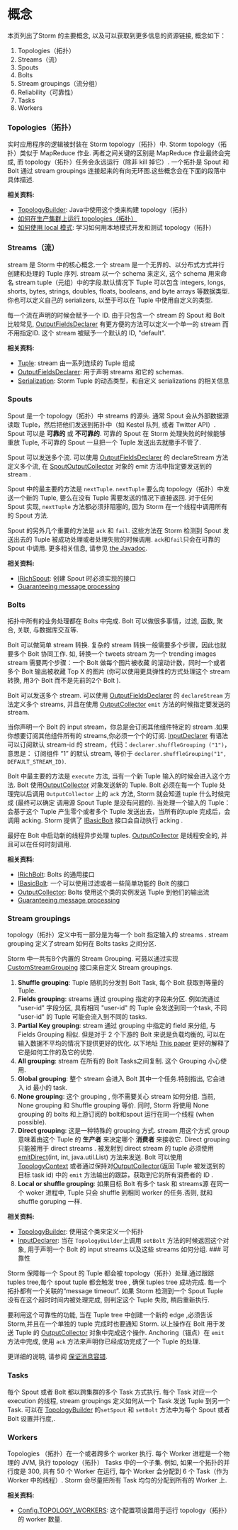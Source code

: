 # 概念

本页列出了Storm 的主要概念, 以及可以获取到更多信息的资源链接, 概念如下：

1.  Topologies（拓扑）
2.  Streams（流）
3.  Spouts
4.  Bolts
5.  Stream groupings（流分组）
6.  Reliability（可靠性）
7.  Tasks
8.  Workers

### Topologies（拓扑）

实时应用程序的逻辑被封装在 Storm topology（拓扑）中. Storm topology（拓扑）类似于 MapReduce 作业. 两者之间关键的区别是 MapReduce 作业最终会完成, 而 topology（拓扑）任务会永远运行（除非 kill 掉它）. 一个拓扑是 Spout 和 Bolt 通过 stream groupings 连接起来的有向无环图.这些概念会在下面的段落中具体描述.

**相关资料:**

*   [TopologyBuilder](javadocs/org/apache/storm/topology/TopologyBuilder.html): Java中使用这个类来构建 topology（拓扑）
*   [如何在生产集群上运行 topologies（拓扑）](Running-topologies-on-a-production-cluster.html)
*   [如何使用 local 模式](Local-mode.html): 学习如何用本地模式开发和测试 topology（拓扑）

### Streams（流）

stream 是 Storm 中的核心概念.一个 stream 是一个无界的、以分布式方式并行创建和处理的 Tuple 序列. stream 以一个 schema 来定义, 这个 schema 用来命名 stream tuple（元组）中的字段.默认情况下 Tuple 可以包含 integers, longs, shorts, bytes, strings, doubles, floats, booleans, and byte arrays 等数据类型.你也可以定义自己的 serializers, 以至于可以在 Tuple 中使用自定义的类型.

每一个流在声明的时候会赋予一个 ID. 由于只包含一个 stream 的 Spout 和 Bolt 比较常见, [OutputFieldsDeclarer](javadocs/org/apache/storm/topology/OutputFieldsDeclarer.html) 有更方便的方法可以定义一个单一的 stream 而不用指定ID. 这个 stream 被赋予一个默认的 ID, "default".

**相关资料:**

*   [Tuple](javadocs/org/apache/storm/tuple/Tuple.html): stream 由一系列连续的 Tuple 组成
*   [OutputFieldsDeclarer](javadocs/org/apache/storm/topology/OutputFieldsDeclarer.html): 用于声明 streams 和它的 schemas.
*   [Serialization](Serialization.html): Storm Tuple 的动态类型，和自定义 serializations 的相关信息

### Spouts

Spout 是一个 topology（拓扑）中 streams 的源头. 通常 Spout 会从外部数据源读取 Tuple，然后把他们发送到拓扑中（如 Kestel 队列, 或者 Twitter API）. Spout 可以是 **可靠的** 或 **不可靠的**. 可靠的 Spout 在 Storm 处理失败的时候能够重放 Tuple, 不可靠的 Spout 一旦把一个 Tuple 发送出去就撒手不管了.

Spout 可以发送多个流. 可以使用 [OutputFieldsDeclarer](javadocs/org/apache/storm/topology/OutputFieldsDeclarer.html) 的 declareStream 方法定义多个流, 在 [SpoutOutputCollector](javadocs/org/apache/storm/spout/SpoutOutputCollector.html) 对象的 emit 方法中指定要发送到的 stream .

Spout 中的最主要的方法是 `nextTuple`. `nextTuple` 要么向 topology（拓扑）中发送一个新的 Tuple, 要么在没有 Tuple 需要发送的情况下直接返回. 对于任何 Spout 实现, `nextTuple` 方法都必须非阻塞的, 因为 Storm 在一个线程中调用所有的 Spout 方法.

Spout 的另外几个重要的方法是 `ack` 和 `fail`. 这些方法在 Storm 检测到 Spout 发送出去的 Tuple 被成功处理或者处理失败的时候调用. `ack`和`fail`只会在可靠的 Spout 中调用. 更多相关信息, 请参见 [the Javadoc](javadocs/org/apache/storm/spout/ISpout.html).

**相关资料:**

*   [IRichSpout](javadocs/org/apache/storm/topology/IRichSpout.html): 创建 Spout 时必须实现的接口
*   [Guaranteeing message processing](Guaranteeing-message-processing.html)

### Bolts

拓扑中所有的业务处理都在 Bolts 中完成. Bolt 可以做很多事情，过滤, 函数, 聚合, 关联, 与数据库交互等.

Bolt 可以做简单 stream 转换. 复杂的 stream 转换一般需要多个步骤，因此也就要多个 Bolt 协同工作. 如, 转换一个 tweets stream 为一个 trending images stream 需要两个步骤：一个 Bolt 做每个图片被收藏 的滚动计数，同时一个或者多个 Bolt 输出被收藏 Top X 的图片 (你可以使用更具弹性的方式处理这个 stream 转换, 用3个 Bolt 而不是先前的2个 Bolt ).

Bolt 可以发送多个 stream. 可以使用 [OutputFieldsDeclarer](javadocs/org/apache/storm/topology/OutputFieldsDeclarer.html) 的 `declareStream` 方法定义多个 streams, 并且在使用 [OutputCollector](javadocs/org/apache/storm/task/OutputCollector.html) `emit` 方法的时候指定要发送的 stream.

当你声明一个 Bolt 的 input stream，你总是会订阅其他组件特定的 stream .如果你想要订阅其他组件所有的 streams,你必须一个个的订阅. [InputDeclarer](javadocs/org/apache/storm/topology/InputDeclarer.html) 有语法可以订阅默认 stream-id 的 stream，代码：`declarer.shuffleGrouping ("1")`，意思是： 订阅组件 “1” 的默认 stream, 等价于 `declarer.shuffleGrouping("1", DEFAULT_STREAM_ID)`.

Bolt 中最主要的方法是 `execute` 方法, 当有一个新 Tuple 输入的时候会进入这个方法. Bolt 使用[OutputCollector](javadocs/org/apache/storm/task/OutputCollector.html) 对象发送新的 Tuple. Bolt 必须在每一个 Tuple 处理完以后调用 `OutputCollector` 上的 `ack` 方法, Storm 就会知道 tuple 什么时候完成 (最终可以确定 调用源 Spout Tuple 是没有问题的). 当处理一个输入的 Tuple：会基于这个 Tuple 产生零个或者多个 Tuple 发送出去，当所有的tuple 完成后，会调用 acking. Storm 提供了 [IBasicBolt](javadocs/org/apache/storm/topology/IBasicBolt.html) 接口会自动执行 acking .

最好在 Bolt 中启动新的线程异步处理 tuples. [OutputCollector](javadocs/org/apache/storm/task/OutputCollector.html) 是线程安全的, 并且可以在任何时刻调用.

**相关资料:**

*   [IRichBolt](javadocs/org/apache/storm/topology/IRichBolt.html): Bolts 的通用接口
*   [IBasicBolt](javadocs/org/apache/storm/topology/IBasicBolt.html): 一个可以使用过滤或者一些简单功能的 Bolt 的接口
*   [OutputCollector](javadocs/org/apache/storm/task/OutputCollector.html): Bolts 使用这个类的实例发送 Tuple 到他们的输出流
*   [Guaranteeing message processing](Guaranteeing-message-processing.html)

### Stream groupings

topology（拓扑）定义中有一部分是为每一个 bolt 指定输入的 streams . stream grouping 定义了stream 如何在 Bolts tasks 之间分区.

Storm 中一共有8个内置的 Stream Grouping. 可聂以通过实现 [CustomStreamGrouping](javadocs/org/apache/storm/grouping/CustomStreamGrouping.html) 接口来自定义 Stream groupings.

1.  **Shuffle grouping**: Tuple 随机的分发到 Bolt Task, 每个 Bolt 获取到等量的 Tuple.
2.  **Fields grouping**: streams 通过 grouping 指定的字段来分区. 例如流通过 "user-id" 字段分区, 具有相同 "user-id" 的 Tuple 会发送到同一个task, 不同 "user-id" 的 Tuple 可能会流入到不同的 tasks.
3.  **Partial Key grouping**: stream 通过 grouping 中指定的 field 来分组, 与 Fields Grouping 相似. 但是对于 2 个下游的 Bolt 来说是负载均衡的, 可以在输入数据不平均的情况下提供更好的优化. 以下地址 [This paper](https://melmeric.files.wordpress.com/2014/11/the-power-of-both-choices-practical-load-balancing-for-distributed-stream-processing-engines.pdf) 更好的解释了它是如何工作的及它的优势.
4.  **All grouping**: stream 在所有的 Bolt Tasks之间复制. 这个 Grouping 小心使用.
5.  **Global grouping**: 整个 stream 会进入 Bolt 其中一个任务.特别指出, 它会进入 id 最小的 task.
6.  **None grouping**: 这个 grouping , 你不需要关心 stream 如何分组. 当前, None grouping 和 Shuffle grouping 等价. 同时, Storm 将使用 None grouping 的 bolts 和上游订阅的 bolt和spout 运行在同一个线程 (when possible).
7.  **Direct grouping**: 这是一种特殊的 grouping 方式. stream 用这个方式 group 意味着由这个 Tuple 的 **生产者** 来决定哪个 **消费者** 来接收它. Direct grouping 只能被用于 direct streams . 被发射到 direct stream 的 tuple 必须使用 [emitDirect](javadocs/org/apache/storm/task/OutputCollector.html#emitDirect)(int, int, java.util.List) 方法来发送. Bolt 可以使用 [TopologyContext](javadocs/org/apache/storm/task/TopologyContext.html) 或者通过保持对[OutputCollector](javadocs/org/apache/storm/task/OutputCollector.html)(返回 Tuple 被发送到的目标 task id) 中的 `emit` 方法输出的跟踪，获取到它的所有消费者的 ID .
8.  **Local or shuffle grouping**: 如果目标 Bolt 有多个 task 和 streams源 在同一个 woker 进程中, Tuple 只会 shuffle 到相同 worker 的任务.否则, 就和 shuffle goruping 一样.

**相关资料:**

*   [TopologyBuilder](javadocs/org/apache/storm/topology/TopologyBuilder.html): 使用这个类来定义一个拓扑
*   [InputDeclarer](javadocs/org/apache/storm/topology/InputDeclarer.html): 当在 `TopologyBuilder`上调用 `setBolt` 方法的时候返回这个对象, 用于声明一个 Bolt 的 input streams 以及这些 streams 如何分组. ### 可靠性

Storm 保障每一个 Spout 的 Tuple 都会被 topology（拓扑）处理.通过跟踪 tuples tree,每个 spout tuple 都会触发 tree , 确保 tuples tree 成功完成. 每一个拓扑都有一个关联的“message timeout”. 如果 Storm 检测到一个 Spout Tuple 没有在这个超时时间内被处理完成, 则判定这个 Tuple 失败, 稍后重新执行.

要利用这个可靠性的功能, 当在 Tuple tree 中创建一个新的 edge ,必须告诉Storm,并且在一个单独的 tuple 完成时也要通知 Storm. 以上操作在 Bolt 用于发送 Tuple 的 [OutputCollector](javadocs/org/apache/storm/task/OutputCollector.html) 对象中完成这个操作. Anchoring（锚点）在 `emit` 方法中完成, 使用 `ack` 方法来声明你已经成功完成了一个 Tuple 的处理.

更详细的说明, 请参阅 [保证消息容错](Guaranteeing-message-processing.html).

### Tasks

每个 Spout 或者 Bolt 都以跨集群的多个 Task 方式执行. 每个 Task 对应一个 execution 的线程, stream groupings 定义如何从一个 Task 发送 Tuple 到另一个 Task. 可以在 [TopologyBuilder](http://storm.apache.org/releases/1.1.1/javadocs/org/apache/storm/topology/TopologyBuilder.html) 的`setSpout` 和 `setBolt` 方法中为每个 Spout 或者 Bolt 设置并行度,.

### Workers

Topologies （拓扑）在一个或者跨多个 worker 执行. 每个 Worker 进程是一个物理的 JVM, 执行 topology（拓扑） Tasks 中的一个子集. 例如, 如果一个拓扑的并行度是 300, 共有 50 个 Worker 在运行, 每个 Worker 会分配到 6 个 Task（作为 Worker 中的线程）. Storm 会尽量把所有 Task 均匀的分配到所有的 Worker 上.

**相关资料:**

*   [Config.TOPOLOGY_WORKERS](javadocs/org/apache/storm/Config.html#TOPOLOGY_WORKERS): 这个配置项设置用于运行 topology（拓扑）的 worker 数量.